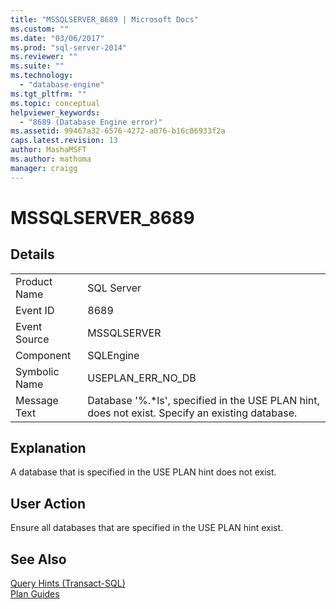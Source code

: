 ```yaml
---
title: "MSSQLSERVER_8689 | Microsoft Docs"
ms.custom: ""
ms.date: "03/06/2017"
ms.prod: "sql-server-2014"
ms.reviewer: ""
ms.suite: ""
ms.technology: 
  - "database-engine"
ms.tgt_pltfrm: ""
ms.topic: conceptual
helpviewer_keywords: 
  - "8689 (Database Engine error)"
ms.assetid: 99467a32-6576-4272-a076-b16c06933f2a
caps.latest.revision: 13
author: MashaMSFT
ms.author: mathoma
manager: craigg
---
```

# MSSQLSERVER_8689
    
## Details  
  
|||  
|-|-|  
|Product Name|SQL Server|  
|Event ID|8689|  
|Event Source|MSSQLSERVER|  
|Component|SQLEngine|  
|Symbolic Name|USEPLAN_ERR_NO_DB|  
|Message Text|Database '%.*ls', specified in the USE PLAN hint, does not exist. Specify an existing database.|  
  
## Explanation  
 A database that is specified in the USE PLAN hint does not exist.  
  
## User Action  
 Ensure all databases that are specified in the USE PLAN hint exist.  
  
## See Also  
 [Query Hints &#40;Transact-SQL&#41;](/sql/t-sql/queries/hints-transact-sql-query)   
 [Plan Guides](../performance/plan-guides.md)  
  
  
